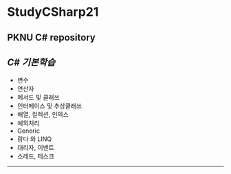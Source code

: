 # StudyCSharp21
PKNU C# repository
--------------------------

## *C# 기본학습*
- 변수
- 연산자
- 메서드 및 클래쓰
- 인터페이스 및 추상클래쓰
- 배열, 컬렉션, 인덱스
- 예외처리
- Generic
- 람다 와 LINQ
- 대리자, 이벤트
- 스레드, 테스크


------------------------------


 



